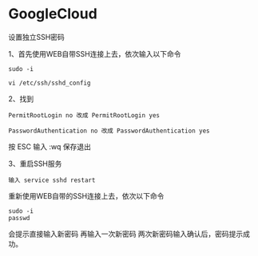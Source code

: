 # GoogleCloud
设置独立SSH密码

1、首先使用WEB自带SSH连接上去，依次输入以下命令 
 
    sudo -i 
  
    vi /etc/ssh/sshd_config
  
2、找到

    PermitRootLogin no 改成 PermitRootLogin yes
    
    PasswordAuthentication no 改成 PasswordAuthentication yes
    
按 ESC 输入 :wq 保存退出

3、重启SSH服务

    输入 service sshd restart

重新使用WEB自带的SSH连接上去，依次以下命令

    sudo -i
    passwd
    
会提示直接输入新密码
再输入一次新密码
两次新密码输入确认后，密码提示成功。
